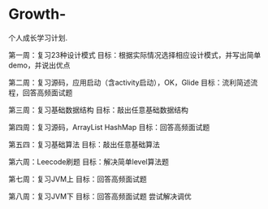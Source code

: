# Growth-

个人成长学习计划.

第一周：复习23种设计模式				目标：根据实际情况选择相应设计模式，并写出简单demo，并说出优点

第二周：复习源码，应用启动（含activity启动），OK，Glide	目标：流利简述流程，回答高频面试题

第三周：复习基础数据结构				目标：敲出任意基础数据结构

第四周：复习源码，ArrayList HashMap			目标：回答高频面试题

第五四：复习基础算法				目标：敲出任意基础算法

第六周：Leecode刷题					目标：解决简单level算法题

第七周：复习JVM上					目标：回答高频面试题

第八周：复习JVM下					目标：回答高频面试题 尝试解决调优
